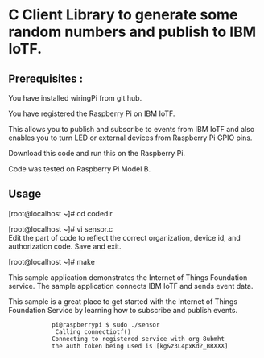C Client Library to generate some random numbers and publish to IBM IoTF.
========================================================================

Prerequisites :
--------------

You have installed wiringPi from git hub.

You have registered the Raspberry Pi on IBM IoTF.

This allows you to publish and subscribe to events from IBM IoTF and also enables you to turn LED or external devices from Raspberry Pi GPIO pins.

Download this code and run this on the Raspberry Pi.

Code was tested on Raspberry Pi Model B.


Usage
-----

[root@localhost ~]# cd codedir

[root@localhost ~]# vi sensor.c <br>
Edit the part of code to reflect the correct organization, device id, and authorization code.
Save and exit.


[root@localhost ~]# make


This sample application demonstrates the Internet of Things Foundation service. The sample application connects IBM IoTF and sends event data. 

This sample is a great place to get started with the Internet of Things Foundation Service by learning how to subscribe and publish events.

                pi@raspberrypi $ sudo ./sensor
                 Calling connectiotf()
                Connecting to registered service with org 8ubmht
                the auth token being used is [kg&z3L4pxKd?_BRXXX]


